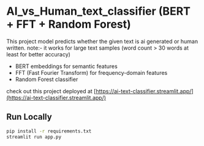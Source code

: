 # AI_vs_Human_text_classifier (BERT + FFT + Random Forest)
This project model predicts whether the given text is ai generated or human written. 
note:- it works for large text samples (word count > 30 words at least for better accuracy)

- BERT embeddings for semantic features
- FFT (Fast Fourier Transform) for frequency-domain features
- Random Forest classifier

check out this project deployed at [https://ai-text-classifier.streamlit.app/](https://ai-text-classifier.streamlit.app/)

## Run Locally
```bash
pip install -r requirements.txt
streamlit run app.py
